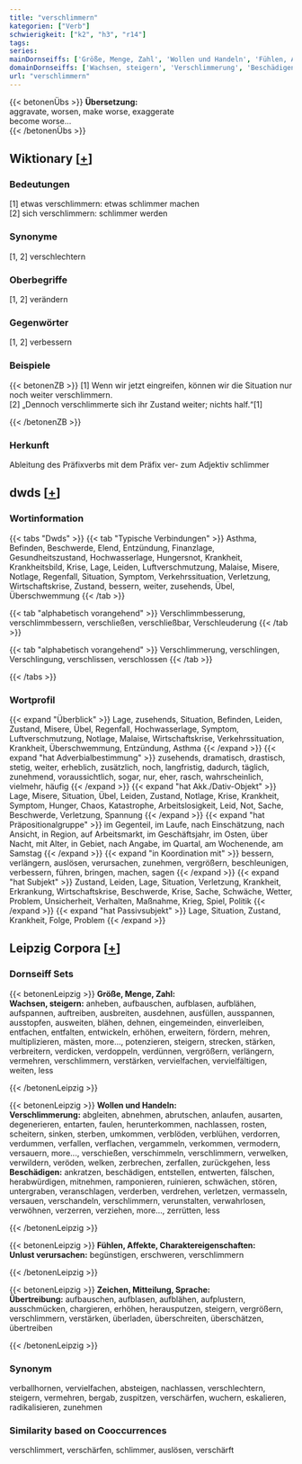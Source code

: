```yaml
---
title: "verschlimmern"
kategorien: ["Verb"]
schwierigkeit: ["k2", "h3", "r14"]
tags:
series:
mainDornseiffs: ['Größe, Menge, Zahl', 'Wollen und Handeln', 'Fühlen, Affekte, Charaktereigenschaften', 'Zeichen, Mitteilung, Sprache']
domainDornseiffs: ['Wachsen, steigern', 'Verschlimmerung', 'Beschädigen', 'Unlust verursachen', 'Übertreibung']
url: "verschlimmern"
---
```


{{< betonenÜbs >}}
**Übersetzung:**  
aggravate, worsen, make worse, exaggerate  
become  worse...  
{{< /betonenÜbs >}}

## Wiktionary [[+](https://de.wiktionary.org/wiki/verschlimmern)]

### Bedeutungen
[1] etwas verschlimmern: etwas schlimmer machen  
[2] sich verschlimmern: schlimmer werden  

### Synonyme
[1, 2] verschlechtern  

### Oberbegriffe
[1, 2] verändern  

### Gegenwörter
[1, 2] verbessern  

### Beispiele
{{< betonenZB >}}
[1] Wenn wir jetzt eingreifen, können wir die Situation nur noch weiter verschlimmern.  
[2] „Dennoch verschlimmerte sich ihr Zustand weiter; nichts half.“[1]  

{{< /betonenZB >}}
### Herkunft
Ableitung des Präfixverbs mit dem Präfix ver- zum Adjektiv schlimmer  



## dwds [[+](https://www.dwds.de/wb/verschlimmern)]

### Wortinformation
{{< tabs "Dwds" >}}
{{< tab "Typische Verbindungen" >}}
Asthma, Befinden, Beschwerde, Elend, Entzündung, Finanzlage, Gesundheitszustand, Hochwasserlage, Hungersnot, Krankheit, Krankheitsbild, Krise, Lage, Leiden, Luftverschmutzung, Malaise, Misere, Notlage, Regenfall, Situation, Symptom, Verkehrssituation, Verletzung, Wirtschaftskrise, Zustand, bessern, weiter, zusehends, Übel, Überschwemmung
{{< /tab >}}

{{< tab "alphabetisch vorangehend" >}}
Verschlimmbesserung, verschlimmbessern, verschließen, verschließbar, Verschleuderung
{{< /tab >}}

{{< tab "alphabetisch vorangehend" >}}
Verschlimmerung, verschlingen, Verschlingung, verschlissen, verschlossen
{{< /tab >}}

{{< /tabs >}}

### Wortprofil
{{< expand "Überblick" >}} Lage, zusehends, Situation, Befinden, Leiden, Zustand, Misere, Übel, Regenfall, Hochwasserlage, Symptom, Luftverschmutzung, Notlage, Malaise, Wirtschaftskrise, Verkehrssituation, Krankheit, Überschwemmung, Entzündung, Asthma {{< /expand >}}
{{< expand "hat Adverbialbestimmung" >}} zusehends, dramatisch, drastisch, stetig, weiter, erheblich, zusätzlich, noch, langfristig, dadurch, täglich, zunehmend, voraussichtlich, sogar, nur, eher, rasch, wahrscheinlich, vielmehr, häufig {{< /expand >}}
{{< expand "hat Akk./Dativ-Objekt" >}} Lage, Misere, Situation, Übel, Leiden, Zustand, Notlage, Krise, Krankheit, Symptom, Hunger, Chaos, Katastrophe, Arbeitslosigkeit, Leid, Not, Sache, Beschwerde, Verletzung, Spannung {{< /expand >}}
{{< expand "hat Präpositionalgruppe" >}} im Gegenteil, im Laufe, nach Einschätzung, nach Ansicht, in Region, auf Arbeitsmarkt, im Geschäftsjahr, im Osten, über Nacht, mit Alter, in Gebiet, nach Angabe, im Quartal, am Wochenende, am Samstag {{< /expand >}}
{{< expand "in Koordination mit" >}} bessern, verlängern, auslösen, verursachen, zunehmen, vergrößern, beschleunigen, verbessern, führen, bringen, machen, sagen {{< /expand >}}
{{< expand "hat Subjekt" >}} Zustand, Leiden, Lage, Situation, Verletzung, Krankheit, Erkrankung, Wirtschaftskrise, Beschwerde, Krise, Sache, Schwäche, Wetter, Problem, Unsicherheit, Verhalten, Maßnahme, Krieg, Spiel, Politik {{< /expand >}}
{{< expand "hat Passivsubjekt" >}} Lage, Situation, Zustand, Krankheit, Folge, Problem {{< /expand >}}

## Leipzig Corpora [[+](https://corpora.uni-leipzig.de/en/res?word=verschlimmern&corpusId=deu_newscrawl-public_2018)]

### Dornseiff Sets
{{< betonenLeipzig >}}
**Größe, Menge, Zahl:**  
**Wachsen, steigern:** anheben, aufbauschen, aufblasen, aufblähen, aufspannen, auftreiben, ausbreiten, ausdehnen, ausfüllen, ausspannen, ausstopfen, ausweiten, blähen, dehnen, eingemeinden, einverleiben, entfachen, entfalten, entwickeln, erhöhen, erweitern, fördern, mehren, multiplizieren, mästen, more..., potenzieren, steigern, strecken, stärken, verbreitern, verdicken, verdoppeln, verdünnen, vergrößern, verlängern, vermehren, verschlimmern, verstärken, vervielfachen, vervielfältigen, weiten, less  

{{< /betonenLeipzig >}}


{{< betonenLeipzig >}}
**Wollen und Handeln:**  
**Verschlimmerung:** abgleiten, abnehmen, abrutschen, anlaufen, ausarten, degenerieren, entarten, faulen, herunterkommen, nachlassen, rosten, scheitern, sinken, sterben, umkommen, verblöden, verblühen, verdorren, verdummen, verfallen, verflachen, vergammeln, verkommen, vermodern, versauern, more..., verschießen, verschimmeln, verschlimmern, verwelken, verwildern, veröden, welken, zerbrechen, zerfallen, zurückgehen, less  
**Beschädigen:** ankratzen, beschädigen, entstellen, entwerten, fälschen, herabwürdigen, mitnehmen, ramponieren, ruinieren, schwächen, stören, untergraben, veranschlagen, verderben, verdrehen, verletzen, vermasseln, versauen, verschandeln, verschlimmern, verunstalten, verwahrlosen, verwöhnen, verzerren, verziehen, more..., zerrütten, less  

{{< /betonenLeipzig >}}


{{< betonenLeipzig >}}
**Fühlen, Affekte, Charaktereigenschaften:**  
**Unlust verursachen:** begünstigen, erschweren, verschlimmern  

{{< /betonenLeipzig >}}


{{< betonenLeipzig >}}
**Zeichen, Mitteilung, Sprache:**  
**Übertreibung:** aufbauschen, aufblasen, aufblähen, aufplustern, ausschmücken, chargieren, erhöhen, herausputzen, steigern, vergrößern, verschlimmern, verstärken, überladen, überschreiten, überschätzen, übertreiben  

{{< /betonenLeipzig >}}

### Synonym
verballhornen, vervielfachen, absteigen, nachlassen, verschlechtern, steigern, vermehren, bergab, zuspitzen, verschärfen, wuchern, eskalieren, radikalisieren, zunehmen


### Similarity based on Cooccurrences
verschlimmert, verschärfen, schlimmer, auslösen, verschärft

